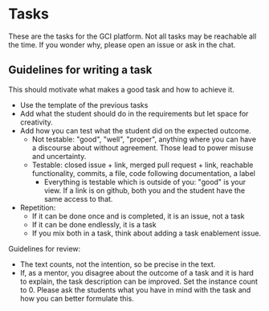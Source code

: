 Tasks
=====

These are the tasks for the GCI platform. Not all tasks may be reachable all the time.
If you wonder why, please open an issue or ask in the chat.

Guidelines for writing a task
-----------------------------

This should motivate what makes a good task and how to achieve it.

- Use the template of the previous tasks
- Add what the student should do in the requirements but let space for creativity.
- Add how you can test what the student did on the expected outcome.
  - Not testable: "good", "well", "proper", anything where you can have a discourse about without agreement.
    Those lead to power misuse and uncertainty.
  - Testable: closed issue + link, merged pull request + link, reachable functionality, commits, a file, code following documentation, a label
    - Everything is testable which is outside of you: "good" is your view. If a link is on github, both you and the student
      have the same access to that.
- Repetition:
  - If it can be done once and is completed, it is an issue, not a task
  - If it can be done endlessly, it is a task
  - If you mix both in a task, think about adding a task enablement issue.

Guidelines for review:
- The text counts, not the intention, so be precise in the text.
- If, as a mentor, you disagree about the outcome of a task and it is hard to explain, the task description can be improved.
  Set the instance count to 0. Please ask the students what you have in mind with the task and how you can better
  formulate this.
